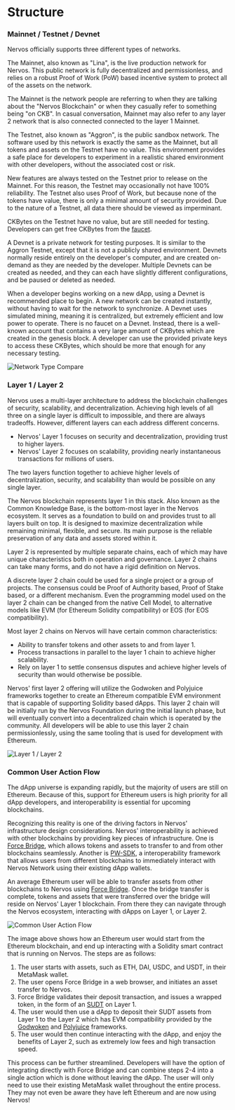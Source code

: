# Structure

### Mainnet / Testnet / Devnet

Nervos officially supports three different types of networks.

The Mainnet, also known as "Lina", is the live production network for Nervos. This public network is fully decentralized and permissionless, and relies on a robust Proof of Work (PoW) based incentive system to protect all of the assets on the network.

The Mainnet is the network people are referring to when they are talking about the "Nervos Blockchain" or when they casually refer to something being "on CKB". In casual conversation, Mainnet may also refer to any layer 2 network that is also connected connected to the layer 1 Mainnet.

The Testnet, also known as "Aggron", is the public sandbox network. The software used by this network is exactly the same as the Mainnet, but all tokens and assets on the Testnet have no value. This environment provides a safe place for developers to experiment in a realistic shared environment with other developers, without the associated cost or risk.

New features are always tested on the Testnet prior to release on the Mainnet. For this reason, the Testnet may occasionally not have 100% reliability. The Testnet also uses Proof of Work, but because none of the tokens have value, there is only a minimal amount of security provided. Due to the nature of a Testnet, all data there should be viewed as imperminant.

CKBytes on the Testnet have no value, but are still needed for testing. Developers can get free CKBytes from the [faucet](https://faucet.nervos.org).

A Devnet is a private network for testing purposes. It is similar to the Aggron Testnet, except that it is not a publicly shared environment. Devnets normally reside entirely on the developer's computer, and are created on-demand as they are needed by the developer. Multiple Devnets can be created as needed, and they can each have slightly different configurations, and be paused or deleted as needed.

When a developer begins working on a new dApp, using a Devnet is recommended place to begin. A new network can be created instantly, without having to wait for the network to synchronize. A Devnet uses simulated mining, meaning it is centralized, but extremely efficient and low power to operate. There is no faucet on a Devnet. Instead, there is a well-known account that contains a very large amount of CKBytes which are created in the genesis block. A developer can use the provided private keys to access these CKBytes, which should be more that enough for any necessary testing.

![Network Type Compare](https://raw.githubusercontent.com/nervosnetwork/layer2-evm-documentation/master/conceptual-explainers/images/network-type-compare.png)

### Layer 1 / Layer 2

Nervos uses a multi-layer architecture to address the blockchain challenges of security, scalability, and decentralization. Achieving high levels of all three on a single layer is difficult to impossible, and there are always tradeoffs. However, different layers can each address different concerns.

* Nervos' Layer 1 focuses on security and decentralization, providing trust to higher layers.
* Nervos' Layer 2 focuses on scalability, providing nearly instantaneous transactions for millions of users.

The two layers function together to achieve higher levels of decentralization, security, and scalability than would be possible on any single layer.

The Nervos blockchain represents layer 1 in this stack. Also known as the Common Knowledge Base, is the bottom-most layer in the Nervos ecosystem. It serves as a foundation to build on and provides trust to all layers built on top. It is designed to maximize decentralization while remaining minimal, flexible, and secure. Its main purpose is the reliable preservation of any data and assets stored within it.

Layer 2 is represented by multiple separate chains, each of which may have unique characteristics both in operation and governance. Layer 2 chains can take many forms, and do not have a rigid definition on Nervos.

A discrete layer 2 chain could be used for a single project or a group of projects. The consensus could be Proof of Authority based, Proof of Stake based, or a different mechanism. Even the programming model used on the layer 2 chain can be changed from the native Cell Model, to alternative models like EVM (for Ethereum Solidity compatibility) or EOS (for EOS compatibility).

Most layer 2 chains on Nervos will have certain common characteristics:

* Ability to transfer tokens and other assets to and from layer 1.
* Process transactions in parallel to the layer 1 chain to achieve higher scalability.
* Rely on layer 1 to settle consensus disputes and achieve higher levels of security than would otherwise be possible.

Nervos' first layer 2 offering will utilize the Godwoken and Polyjuice frameworks together to create an Ethereum compatible EVM environment that is capable of supporting Solidity based dApps. This layer 2 chain will be initially run by the Nervos Foundation during the initial launch phase, but will eventually convert into a decentralized chain which is operated by the community. All developers will be able to use this layer 2 chain permissionlessly, using the same tooling that is used for development with Ethereum.

![Layer 1 / Layer 2](https://raw.githubusercontent.com/nervosnetwork/layer2-evm-documentation/master/conceptual-explainers/images/layer-1-layer-2.png)

### Common User Action Flow

The dApp universe is expanding rapidly, but the majority of users are still on Ethereum. Because of this, support for Ethereum users is high priority for all dApp developers, and interoperability is essential for upcoming blockchains.

Recognizing this reality is one of the driving factors in Nervos' infrastructure design considerations. Nervos' interoperability is achieved with other blockchains by providing key pieces of infrastructure. One is [Force Bridge](./infrastructure.md#force-bridge), which allows tokens and assets to transfer to and from other blockchains seamlessly. Another is [PW-SDK](./frameworks.md#pw-sdk), a interoperability framework that allows users from different blockchains to immediately interact with Nervos Network using their existing dApp wallets.

An average Ethereum user will be able to transfer assets from other blockchains to Nervos using [Force Bridge](./infrastructure.md#force-bridge). Once the bridge transfer is complete, tokens and assets that were transferred over the bridge will reside on Nervos' Layer 1 blockchain. From there they can navigate through the Nervos ecosystem, interacting with dApps on Layer 1, or Layer 2.

![Common User Action Flow](https://raw.githubusercontent.com/nervosnetwork/layer2-evm-documentation/master/conceptual-explainers/images/common-user-flow.jpg)

The image above shows how an Ethereum user would start from the Ethereum blockchain, and end up interacting with a Solidity smart contract that is running on Nervos. The steps are as follows:

1. The user starts with assets, such as ETH, DAI, USDC, and USDT, in their MetaMask wallet.
2. The user opens Force Bridge in a web browser, and initiates an asset transfer to Nervos.
3. Force Bridge validates their deposit transaction, and issues a wrapped token, in the form of an [SUDT](./standards.md#sudt) on Layer 1.
4. The user would then use a dApp to deposit their SUDT assets from Layer 1 to the Layer 2 which has EVM compatibility provided by the [Godwoken](./frameworks.md#godwoken) and [Polyjuice](./frameworks.md#polyjuice) frameworks.
5. The user would then continue interacting with the dApp, and enjoy the benefits of Layer 2, such as extremely low fees and high transaction speed.

This process can be further streamlined. Developers will have the option of integrating directly with Force Bridge and can combine steps 2-4 into a single action which is done without leaving the dApp. The user will only need to use their existing MetaMask wallet throughout the entire process. They may not even be aware they have left Ethereum and are now using Nervos!
